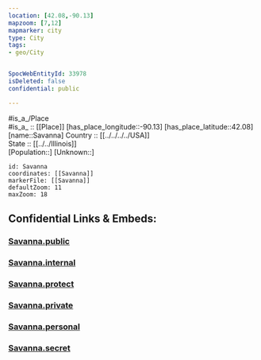 ```yaml
---
location: [42.08,-90.13] 
mapzoom: [7,12] 
mapmarker: city 
type: City
tags:
- geo/City


SpocWebEntityId: 33978
isDeleted: false
confidential: public

---
```

#is_a_/Place  
#is_a_ :: [[Place]] 
[has_place_longitude::-90.13] 
[has_place_latitude::42.08] 
[name::Savanna] 
Country :: [[../../../../USA]]  
State :: [[../../Illinois]]  
[Population::] 
[Unknown::] 


```leaflet
id: Savanna
coordinates: [[Savanna]] 
markerFile: [[Savanna]] 
defaultZoom: 11 
maxZoom: 18
```


## Confidential Links & Embeds: 

### [Savanna.public](/_public/\Earth\Continent\America~North\USA\USA~Central\Illinois\counties~Illinois\Carroll,County\cities~CarrollSavanna.public.md) 

### [Savanna.internal](/_internal/\Earth\Continent\America~North\USA\USA~Central\Illinois\counties~Illinois\Carroll,County\cities~CarrollSavanna.internal.md) 

### [Savanna.protect](/_protect/\Earth\Continent\America~North\USA\USA~Central\Illinois\counties~Illinois\Carroll,County\cities~CarrollSavanna.protect.md) 

### [Savanna.private](/_private/\Earth\Continent\America~North\USA\USA~Central\Illinois\counties~Illinois\Carroll,County\cities~CarrollSavanna.private.md) 

### [Savanna.personal](/_personal/\Earth\Continent\America~North\USA\USA~Central\Illinois\counties~Illinois\Carroll,County\cities~CarrollSavanna.personal.md) 

### [Savanna.secret](/_secret/\Earth\Continent\America~North\USA\USA~Central\Illinois\counties~Illinois\Carroll,County\cities~CarrollSavanna.secret.md)

